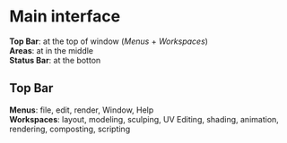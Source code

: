 # Main interface
**Top Bar**: at the top of window (*Menus* + *Workspaces*)  
**Areas**: at in the middle  
**Status Bar**: at the botton  

## Top Bar  
**Menus**: file, edit, render, Window, Help  
**Workspaces**: layout, modeling, sculping, UV Editing, shading, animation, rendering, composting, scripting  

